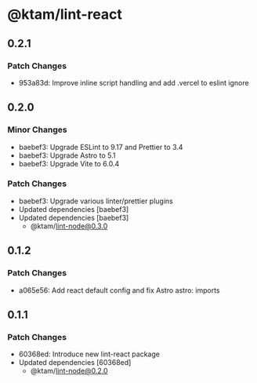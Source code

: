 # @ktam/lint-react

## 0.2.1

### Patch Changes

- 953a83d: Improve inline script handling and add .vercel to eslint ignore

## 0.2.0

### Minor Changes

- baebef3: Upgrade ESLint to 9.17 and Prettier to 3.4
- baebef3: Upgrade Astro to 5.1
- baebef3: Upgrade Vite to 6.0.4

### Patch Changes

- baebef3: Upgrade various linter/prettier plugins
- Updated dependencies [baebef3]
- Updated dependencies [baebef3]
  - @ktam/lint-node@0.3.0

## 0.1.2

### Patch Changes

- a065e56: Add react default config and fix Astro astro: imports

## 0.1.1

### Patch Changes

- 60368ed: Introduce new lint-react package
- Updated dependencies [60368ed]
  - @ktam/lint-node@0.2.0
